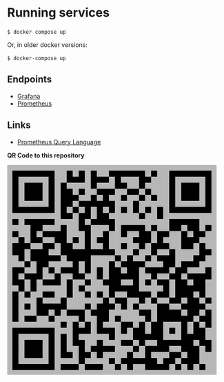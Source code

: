 # Running services

```shell
$ docker compose up
```

Or, in older docker versions:

```shell
$ docker-compose up
```

## Endpoints

- [Grafana](http://localhost:3010)
- [Prometheus](http://localhost:9090)

## Links

- [Prometheus Query Language](https://prometheus.io/docs/prometheus/latest/querying/basics/)

**QR Code to this repository**

![repo_qr](./repoQR.png)